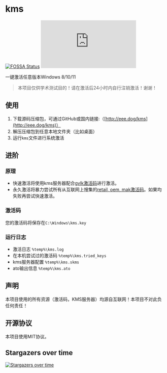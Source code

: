 # kms

[![FOSSA Status](https://app.fossa.com/api/projects/git%2Bgithub.com%2FIoTcat%2Fkms.svg?type=shield)](https://app.fossa.com/projects/git%2Bgithub.com%2FIoTcat%2Fkms?ref=badge_shield)
![size](https://badge-size.herokuapp.com/iotcat/kms/master/kms.bat)

一键激活任意版本Windows 8/10/11    

> 本项目仅供学术测试目的！请在激活后24小时内自行注销激活！谢谢！   

## 使用
 1. 下载源码压缩包，可通过GitHub或国内链接:（[http://eee.dog/kms](http://eee.dog/kms)）   
 2. 解压压缩包到任意本地文件夹（比如桌面）   
 3. 运行`kms`文件进行系统激活   

## 进阶

### 原理
 - 快速激活将使用kms服务器配合[gvlk激活码](./keys/gvlk.keys)进行激活。
 - 永久激活将暴力尝试所有从互联网上搜集的[retail, oem, mak激活码](./keys/mak.keys)。如果均失败再尝试快速激活。


### 激活码
您的激活码将保存在`C:\Windows\kms.key`

### 运行日志
 - 激活日志 `%temp%\kms.log`
 - 在本机尝试过的激活码 `%temp%\kms.tried_keys`
 - kms服务器配置 `%temp%\kms.skms`
 - ato输出信息 `%temp%\kms.ato`

## 声明
本项目使用的所有资源（激活码，KMS服务器）均源自互联网！本项目不对此负任何责任！

## 开源协议
本项目使用MIT协议。

## Stargazers over time

[![Stargazers over time](https://starchart.cc/IoTcat/kms.svg)](https://starchart.cc/IoTcat/kms)